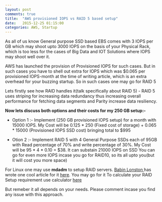 ```yaml
---
layout: post
comments: true
title:  "AWS provisioned IOPS vs RAID 5 based setup"
date:   2015-12-25 01:15:00
categories: AWS, Startup
---
```


As all of us know General purpose SSD based EBS comes with 3 IOPS per GB which may shoot upto 3000 IOPS on the basis of your Physical Rack, which is too less for the cases of Big Data and IOT Solutions where IOPS may
shoot well over it.

AWS has launched the provision of Provisioned IOPS for such cases. But in such cases you have to shell out extra for IOPS which was $0.065 per provisioned IOPS-month at the time of writing article, which is an extra overhead for your buzzing startup. So in such cases one may go for RAID 5

Lets firstly see how RAID handles it(talk specifically about RAID 5) - RAID 5 uses striping for increasing data redundancy thus increasing overall performance for fetching data segments and Parity increase data resiliency. 

<b>Now lets discuss both options and their costs for my 250 GB setup:-</b>

* Option 1 :- Implement (250 GB provisioned IOPS setup) for a month with 15000 IOPS.
              My Cost will be 0.125 * 250 (Fixed cost of storage) + 0.065 * 15000 (Provisioned IOPS SSD cost) bringing total to $995

* Otion 2 :- Implement RAID 5 with 4 General Purpose SSDs each of 95GB with Read percentage of 70% and write percentage of 30%.
             My Cost will be 95 * 4 * 0.10 = $38.
             It can substain 21000 IOPS on SSD
             You can go for even more IOPS incase you go for RAID10, so its all upto you(but it will cost you more space)

For Linux one may use <b>mdadm</b> to setup RAID servers. <a href='http://www.tecmint.com/author/babinlonston/'> Babin Lonston </a> has wrote one cool article for it <a href='http://www.tecmint.com/create-raid-5-in-linux/'>here</a>. You may go for it
To calculate your RAID Setup requirement use calculator <a href='http://www.thecloudcalculator.com/calculators/disk-raid-and-iops.html'> here </a>

But remeber it all depends on your needs. Please comment incase you find any issue with this approach.

